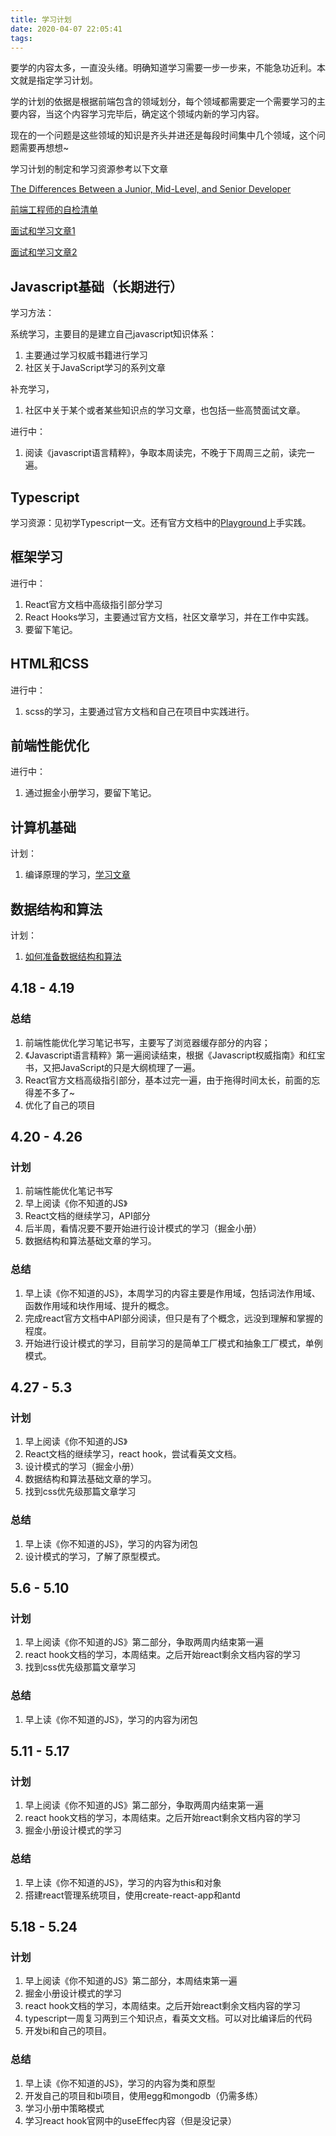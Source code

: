 ```yaml
---
title: 学习计划
date: 2020-04-07 22:05:41
tags:
---
```


要学的内容太多，一直没头绪。明确知道学习需要一步一步来，不能急功近利。本文就是指定学习计划。

<!-- more -->

学的计划的依据是根据前端包含的领域划分，每个领域都需要定一个需要学习的主要内容，当这个内容学习完毕后，确定这个领域内新的学习内容。

现在的一个问题是这些领域的知识是齐头并进还是每段时间集中几个领域，这个问题需要再想想~

学习计划的制定和学习资源参考以下文章

[The Differences Between a Junior, Mid-Level, and Senior Developer](https://medium.com/better-programming/the-differences-between-a-junior-mid-level-and-senior-developer-bb2cb2eb000d)

[前端工程师的自检清单](https://juejin.im/post/5cc1da82f265da036023b628#heading-48)

[面试和学习文章1](https://juejin.im/post/5e85ec79e51d4547153d0738)

[面试和学习文章2](https://juejin.im/post/5e7c08bde51d455c4c66ddad)

## Javascript基础（长期进行）

学习方法：

  系统学习，主要目的是建立自己javascript知识体系：
  1. 主要通过学习权威书籍进行学习
  2. 社区关于JavaScript学习的系列文章

  补充学习，  
  1. 社区中关于某个或者某些知识点的学习文章，也包括一些高赞面试文章。

进行中：

  1. 阅读《javascript语言精粹》，争取本周读完，不晚于下周周三之前，读完一遍。

## Typescript

学习资源：见初学Typescript一文。还有官方文档中的[Playground](https://www.typescriptlang.org/play/index.html)上手实践。

## 框架学习

进行中：

  1. React官方文档中高级指引部分学习
  2. React Hooks学习，主要通过官方文档，社区文章学习，并在工作中实践。
  3. 要留下笔记。


## HTML和CSS

进行中：

  1. scss的学习，主要通过官方文档和自己在项目中实践进行。

## 前端性能优化

进行中：

  1. 通过掘金小册学习，要留下笔记。

## 计算机基础

计划：

  1. 编译原理的学习，[学习文章](http://fullstack.blog/2017/06/24/%E5%A4%A7%E5%89%8D%E7%AB%AF%E5%BC%80%E5%8F%91%E8%80%85%E9%9C%80%E8%A6%81%E4%BA%86%E8%A7%A3%E7%9A%84%E5%9F%BA%E7%A1%80%E7%BC%96%E8%AF%91%E5%8E%9F%E7%90%86%E5%92%8C%E8%AF%AD%E8%A8%80%E7%9F%A5%E8%AF%86/)

## 数据结构和算法

计划：

  1. [如何准备数据结构和算法](https://juejin.im/post/5d5b307b5188253da24d3cd1)

## 4.18 - 4.19

  ### 总结

  1. 前端性能优化学习笔记书写，主要写了浏览器缓存部分的内容；
  2. 《Javascript语言精粹》第一遍阅读结束，根据《Javascript权威指南》和红宝书，又把JavaScript的只是大纲梳理了一遍。
  3. React官方文档高级指引部分，基本过完一遍，由于拖得时间太长，前面的忘得差不多了~
  4. 优化了自己的项目

## 4.20 - 4.26

  ### 计划

  1. 前端性能优化笔记书写
  2. 早上阅读《你不知道的JS》
  3. React文档的继续学习，API部分
  4. 后半周，看情况要不要开始进行设计模式的学习（掘金小册）
  5. 数据结构和算法基础文章的学习。

  ### 总结

  1. 早上读《你不知道的JS》，本周学习的内容主要是作用域，包括词法作用域、函数作用域和块作用域、提升的概念。
  2. 完成react官方文档中API部分阅读，但只是有了个概念，远没到理解和掌握的程度。
  3. 开始进行设计模式的学习，目前学习的是简单工厂模式和抽象工厂模式，单例模式。

## 4.27 - 5.3

  ### 计划
  1. 早上阅读《你不知道的JS》
  2. React文档的继续学习，react hook，尝试看英文文档。
  3. 设计模式的学习（掘金小册）
  4. 数据结构和算法基础文章的学习。
  5. 找到css优先级那篇文章学习

  ### 总结

  1. 早上读《你不知道的JS》，学习的内容为闭包
  2. 设计模式的学习，了解了原型模式。

## 5.6 - 5.10

  ### 计划
  1. 早上阅读《你不知道的JS》第二部分，争取两周内结束第一遍
  2. react hook文档的学习，本周结束。之后开始react剩余文档内容的学习
  3. 找到css优先级那篇文章学习
  
  ### 总结

  1. 早上读《你不知道的JS》，学习的内容为闭包

## 5.11 - 5.17

  ### 计划
  1. 早上阅读《你不知道的JS》第二部分，争取两周内结束第一遍
  2. react hook文档的学习，本周结束。之后开始react剩余文档内容的学习
  3. 掘金小册设计模式的学习

  ### 总结

  1. 早上读《你不知道的JS》，学习的内容为this和对象
  2. 搭建react管理系统项目，使用create-react-app和antd

## 5.18 - 5.24

  ### 计划
  1. 早上阅读《你不知道的JS》第二部分，本周结束第一遍
  2. 掘金小册设计模式的学习
  3. react hook文档的学习，本周结束。之后开始react剩余文档内容的学习
  4. typescript一周复习两到三个知识点，看英文文档。可以对比编译后的代码
  5. 开发bi和自己的项目。

  ### 总结

  1. 早上读《你不知道的JS》，学习的内容为类和原型
  2. 开发自己的项目和bi项目，使用egg和mongodb（仍需多练）
  3. 学习小册中策略模式
  4. 学习react hook官网中的useEffec内容（但是没记录）
